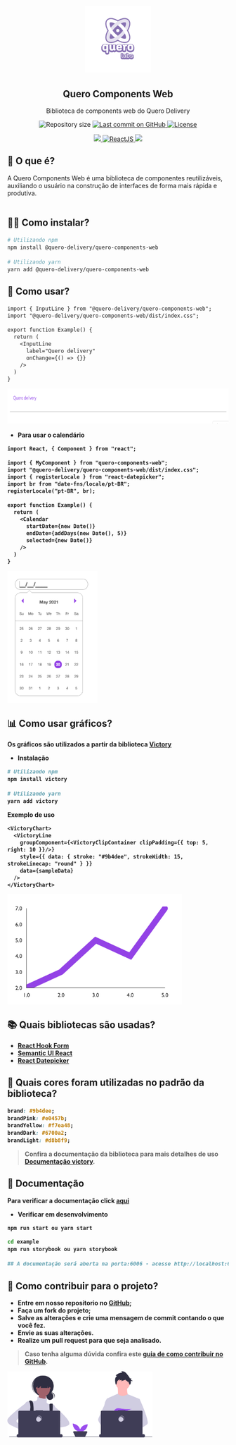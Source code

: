 <h1 align="center">
  <img alt="querolabs" title="#querolabs" src="example/public/querolabs.png" height="150" />
</h1>


<p align="center">
   <h2 align="center">
    Quero Components Web
    </h2>
</p>

<p align="center">
  Biblioteca de components web do Quero Delivery
</p>

<p align="center">
 <img alt="Repository size" src="https://img.shields.io/github/repo-size/querodelivery/quero-components-web?color=4e5acf">

  <a aria-label="Last Commit" href="https://github.com/querodelivery/quero-components-web/commits/master">
    <img alt="Last commit on GitHub" src="https://img.shields.io/github/last-commit/querodelivery/quero-components-web?color=4e5acf">
  <img alt="License" src="https://img.shields.io/badge/license-MIT-4e5acf">
  </a>
</p>
<p align="center">
  <a target="_blank" href="https://www.typescriptlang.org">
    <img src="https://img.shields.io/static/v1?color=blue&label=Typescript&message=TS&?style=plastic&logo=Typescript">
  </a>
  <a target="_blank" href="https://reactjs.org/">
    <img alt="ReactJS" src="https://img.shields.io/static/v1?color=blue&label=React&message=JS&?style=plastic&logo=React">
  </a>
  <a target="_blank" href="https://storybook.js.org/docs/react/get-started/introduction">
    <img src="https://img.shields.io/static/v1?color=red&label=Storybook&message=SB&?style=plastic&logo=Storybook">
  </a>
</p>

## 💜 O que é?
 A Quero Components Web é uma biblioteca de componentes reutilizáveis, auxiliando o usuário na construção de interfaces de forma mais rápida e produtiva.
 <br> </br>

## 👨‍💻 Como instalar?

```bash
# Utilizando npm
npm install @quero-delivery/quero-components-web

# Utilizando yarn
yarn add @quero-delivery/quero-components-web
```


## 🏃 Como usar?

```tsx
import { InputLine } from "@quero-delivery/quero-components-web";
import "@quero-delivery/quero-components-web/dist/index.css";

export function Example() {
  return (
    <InputLine
      label="Quero delivery"
      onChange={() => {}}
    />
  )
}
```
<img alt="Exemplo de uso da biblioteca Quero delivery" src="example/public/exampleInput.png" height="80" />


- <b>Para usar o calendário

```tsx
import React, { Component } from "react";

import { MyComponent } from "quero-components-web";
import "@quero-delivery/quero-components-web/dist/index.css";
import { registerLocale } from "react-datepicker";
import br from "date-fns/locale/pt-BR";
registerLocale("pt-BR", br);

export function Example() {
  return (
    <Calendar
      startDate={new Date()}
      endDate={addDays(new Date(), 5)}
      selected={new Date()}
    />
  )
}
```

<img alt="Exemplo de uso do calendário da biblioteca Quero delivery" src="example/public/calendar.png" height="300" />

## 📊 Como usar gráficos?

Os gráficos são utilizados a partir da biblioteca [Victory](https://formidable.com/open-source/victory/docs)

- Instalação

```bash
# Utilizando npm
npm install victory

# Utilizando yarn
yarn add victory
```
<b>Exemplo de uso

```tsx
<VictoryChart>
  <VictoryLine
    groupComponent={<VictoryClipContainer clipPadding={{ top: 5, right: 10 }}/>}
    style={{ data: { stroke: "#9b4dee", strokeWidth: 15, strokeLinecap: "round" } }}
    data={sampleData}
  />
</VictoryChart>
```
<img alt="Exemplo de uso da biblioteca Victory" src="example/public/grafic.png" height="250" />

## 📚 Quais bibliotecas são usadas?
- [React Hook Form](https://reactdatepicker.com/)
- [Semantic UI React](https://react.semantic-ui.com")
- [React Datepicker](https://reactdatepicker.com/)


## 🎨 Quais cores foram utilizadas no padrão da biblioteca?

```css
brand: #9b4dee;
brandPink: #e0457b;
brandYellow: #f7ea48;
brandDark: #6700a2;
brandLight: #d8b8f9;
```


> Confira a documentação da biblioteca para mais detalhes de uso [Documentação victory](https://formidable.com/open-source/victory/docs).


## 📝 Documentação

Para verificar a documentação click [aqui](https://querodelivery.github.io/quero-components-web/)

- Verificar em desenvolvimento
```bash
npm run start ou yarn start
```

```bash
cd example
npm run storybook ou yarn storybook

## A documentação será aberta na porta:6006 - acesse http://localhost:6006
```

## 🤝  Como contribuir para o projeto?

- Entre em nosso repositorio no [GitHub](https://github.com/QueroDelivery/quero-components-web); 
- Faça um **fork** do projeto;
- Salve as alterações e crie uma mensagem de commit contando o que você fez.
- Envie as suas alterações.
- Realize um pull request para que seja analisado.

> Caso tenha alguma dúvida confira este [guia de como contribuir no GitHub](https://github.com/firstcontributions/first-contributions).

<img src="example/public/sharing.svg" alt="Contribuição" height="150"/>